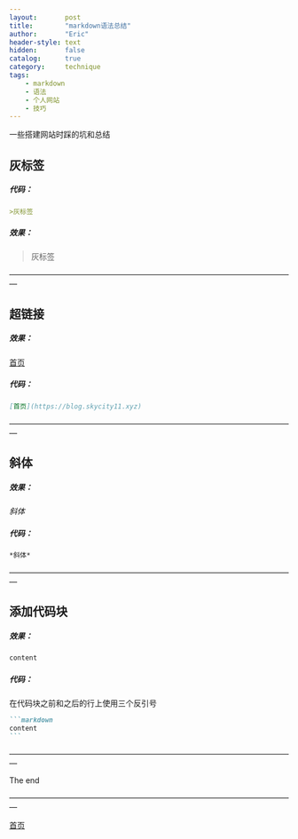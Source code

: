 ```yaml
---
layout:       post
title:        "markdown语法总结"
author:       "Eric"
header-style: text
hidden:       false
catalog:      true
category:     technique
tags:
    - markdown
    - 语法
    - 个人网站
    - 技巧
---
```

一些搭建网站时踩的坑和总结



## 灰标签

##### 代码：
```markdown
>灰标签
```
##### 效果：
>灰标签

—————————————————————————————————————


## 超链接

##### 效果：
[首页](https://blog.skycity11.xyz)

##### 代码：
```markdown
[首页](https://blog.skycity11.xyz)
```

—————————————————————————————————————


## 斜体
##### 效果：
*斜体*

##### 代码：
```markdown
*斜体*
```

—————————————————————————————————————


## 添加代码块

##### 效果：
```markdown
content

```
##### 代码：
在代码块之前和之后的行上使用三个反引号
````markdown
```markdown
content
```
````










—————————————————————————————————————

The end

—————————————————————————————————————

[首页](https://blog.skycity11.xyz)